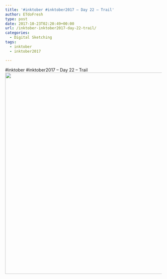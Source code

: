 ```yaml
---
title: '#inktober #inktober2017 – Day 22 – Trail'
author: ETdoFresh
type: post
date: 2017-10-23T02:20:49+00:00
url: /inktober-inktober2017-day-22-trail/
categories:
  - Digital Sketching
tags:
  - inktober
  - inktober2017

---
```

#inktober #inktober2017 – Day 22 – Trail[<img class="aligncenter size-large wp-image-1026" src="https://www.etdofresh.com/wp-content/uploads/2017/10/Inktober22-1024x791.png" alt="" width="840" height="649" srcset="http://localhost/wp-content/uploads/2017/10/Inktober22-1024x791.png 1024w, http://localhost/wp-content/uploads/2017/10/Inktober22-300x232.png 300w, http://localhost/wp-content/uploads/2017/10/Inktober22-768x593.png 768w, http://localhost/wp-content/uploads/2017/10/Inktober22-1200x927.png 1200w" sizes="(max-width: 840px) 100vw, 840px" />][1]

 [1]: https://www.etdofresh.com/wp-content/uploads/2017/10/Inktober22.png